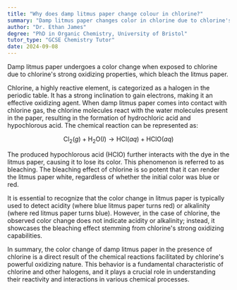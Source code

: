 ```yaml
---
title: "Why does damp litmus paper change colour in chlorine?"
summary: "Damp litmus paper changes color in chlorine due to chlorine's strong oxidizing properties, which bleach the paper."
author: "Dr. Ethan James"
degree: "PhD in Organic Chemistry, University of Bristol"
tutor_type: "GCSE Chemistry Tutor"
date: 2024-09-08
---
```


Damp litmus paper undergoes a color change when exposed to chlorine due to chlorine's strong oxidizing properties, which bleach the litmus paper.

Chlorine, a highly reactive element, is categorized as a halogen in the periodic table. It has a strong inclination to gain electrons, making it an effective oxidizing agent. When damp litmus paper comes into contact with chlorine gas, the chlorine molecules react with the water molecules present in the paper, resulting in the formation of hydrochloric acid and hypochlorous acid. The chemical reaction can be represented as:

$$
\text{Cl}_2(g) + \text{H}_2\text{O}(l) \rightarrow \text{HCl}(aq) + \text{HClO}(aq)
$$

The produced hypochlorous acid ($\text{HClO}$) further interacts with the dye in the litmus paper, causing it to lose its color. This phenomenon is referred to as bleaching. The bleaching effect of chlorine is so potent that it can render the litmus paper white, regardless of whether the initial color was blue or red.

It is essential to recognize that the color change in litmus paper is typically used to detect acidity (where blue litmus paper turns red) or alkalinity (where red litmus paper turns blue). However, in the case of chlorine, the observed color change does not indicate acidity or alkalinity; instead, it showcases the bleaching effect stemming from chlorine's strong oxidizing capabilities.

In summary, the color change of damp litmus paper in the presence of chlorine is a direct result of the chemical reactions facilitated by chlorine's powerful oxidizing nature. This behavior is a fundamental characteristic of chlorine and other halogens, and it plays a crucial role in understanding their reactivity and interactions in various chemical processes.
    